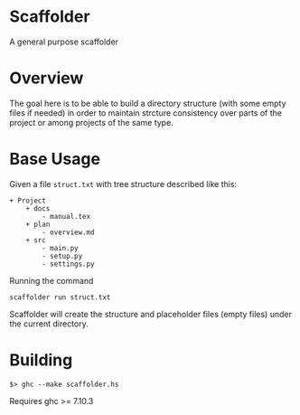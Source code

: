 # Scaffolder
A general purpose scaffolder

# Overview
The goal here is to be able to build a directory structure (with some empty files if needed) in order to maintain strcture consistency over parts of the project or among projects of the same type.

# Base Usage

Given a file `struct.txt` with tree structure described like this:
```
+ Project
    + docs
        - manual.tex
    + plan
        - overview.md
    + src
        - main.py
        - setup.py
        - settings.py
```
Running the command

```scaffolder run struct.txt```

Scaffolder will create the structure and placeholder files (empty files) under the current directory.

# Building

```
$> ghc --make scaffolder.hs
```
Requires ghc >= 7.10.3

